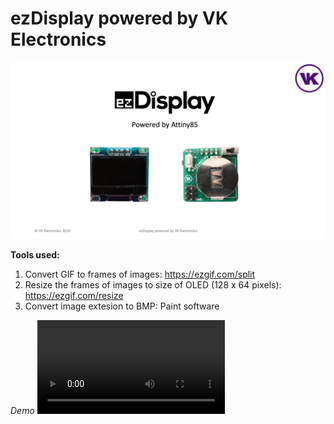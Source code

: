# ezDisplay powered by VK Electronics

![ezDisplay](images/ezDisplay.png)

**Tools used:**
1. Convert GIF to frames of images: https://ezgif.com/split
2. Resize the frames of images to size of OLED (128 x 64 pixels): https://ezgif.com/resize
3. Convert image extesion to BMP: Paint software

*Demo*
![demovideo](https://user-images.githubusercontent.com/3338753/126265927-668eb005-cd89-425d-8113-8dece7dd8807.mp4)


